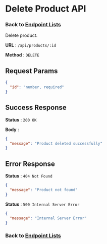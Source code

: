# Delete Product API

### Back to [Endpoint Lists](../README.md)

Delete product.

**URL** : `/api/products/:id`

**Method** : `DELETE`

## Request Params

```json
{
  "id": "number, required"
}
```

## Success Response

**Status** : `200 OK`

**Body** :

```json
{
  "message": "Product deleted successfully"
}
```

## Error Response

**Status** : `404 Not Found`

```json
{
  "message": "Product not found"
}
```

**Status** : `500 Internal Server Error`

```json
{
  "message": "Internal Server Error"
}
```

### Back to [Endpoint Lists](../README.md)
